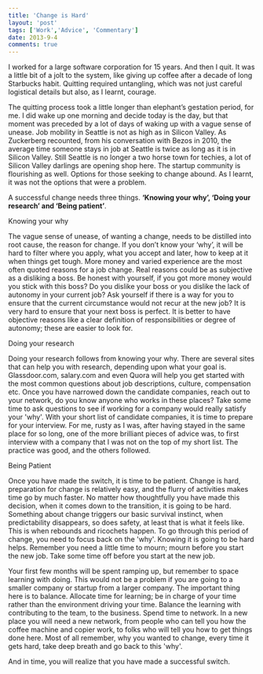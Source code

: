 ```yaml
---
title: 'Change is Hard'
layout: 'post'
tags: ['Work','Advice', 'Commentary']
date: 2013-9-4
comments: true
---
```



I worked for a large software corporation for 15 years. And then I quit.  It was a little bit of a jolt to the system, like giving up coffee after a decade of long Starbucks habit. Quitting required untangling, which was not just careful logistical details but also, as I learnt, courage.
<!--more-->
The quitting process took a little longer than elephant’s gestation period, for me.  I did wake up one morning and decide today is the day, but that moment was preceded by a lot of days of waking up with a vague sense of unease. Job mobility in Seattle is not as high as in Silicon Valley. As Zuckerberg recounted, from his conversation with Bezos in 2010, the average time someone stays in job at Seattle is twice as long as it is in Silicon Valley. Still Seattle is no longer a two horse town for techies, a lot of Silicon Valley darlings are opening shop here. The startup community is flourishing as well. Options for those seeking to change abound. As I learnt, it was not the options that were a problem.
<p>
A successful change needs three things. <b>‘Knowing your why’, ‘Doing your research’ and ‘Being patient’</b>.
<p>

<p class='lead'> Knowing your why </p> The vague sense of unease, of wanting a change, needs to be distilled into root cause, the reason for change.   If you don’t know your ‘why’, it will be hard to filter where you apply, what you accept and later, how to keep at it when things get tough. More money and varied experience are the most often quoted reasons for a job change. Real reasons could be as subjective as a disliking a boss. Be honest with yourself, if you got more money would you stick with this boss? Do you dislike your boss or you dislike the lack of autonomy in your current job? Ask yourself if there is a way for you to ensure that the current circumstance would not recur at the new job? It is very hard to ensure that your next boss is perfect. It is better to have objective reasons like a clear definition of responsibilities or degree of autonomy; these are easier to look for.

<p class='lead'>Doing your research</p> Doing your research follows from knowing your why. There are several sites that can help you with research, depending upon what your goal is. Glassdoor.com, salary.com and even Quora will help you get started with the most common questions about job descriptions, culture, compensation etc. Once you have narrowed down the candidate companies, reach out to your network, do you know anyone who works in these places? Take some time to ask questions to see if working for a company would really satisfy your 'why'. With your short list of candidate companies, it is time to prepare for your interview. For me, rusty as I was, after having stayed in the same place for so long, one of the more brilliant pieces of advice was, to first interview with a company that I was not on the top of my short list. The practice was good, and the others followed.
<p>
<p class='lead'> Being Patient</p>Once you have made the switch, it is time to be patient. Change is hard, preparation for change is relatively easy, and the flurry of activities makes time go by much faster. No matter how thoughtfully you have made this decision, when it comes down to the transition, it is going to be hard. Something about change triggers our basic survival instinct, when predictability disappears, so does safety, at least that is what it feels like.  This is when rebounds and ricochets happen. To go through this period of change, you need to focus back on the 'why'. Knowing it is going to be hard helps. Remember you need a little time to mourn; mourn before you start the new job. Take some time off before you start at the new job.

<p>Your first few months will be spent ramping up, but remember to space learning with doing. This would not be a problem if you are going to a smaller company or startup from a larger company. The important thing here is to balance. Allocate time for learning; be in charge of your time rather than the environment driving your time.  Balance the learning with contributing to the team, to the business. Spend time to network. In a new place you will need a new network, from people who can tell you how the coffee machine and copier work, to folks who will tell you how to get things done here. Most of all remember, why you wanted to change, every time it gets hard, take deep breath and go back to this 'why'.
<p>
And in time, you will realize that you have made a successful switch.

<p>
